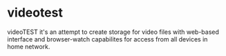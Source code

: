 # videotest
videoTEST it's an attempt to create storage for video files with web-based interface and browser-watch capabilites for access from all devices in home network.

